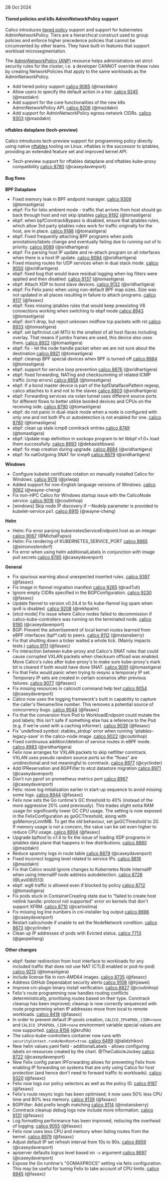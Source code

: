 28 Oct 2024

#### Tiered policies and k8s AdminNetworkPolicy support

Calico introduces [tiered policy](https://docs.tigera.io/calico/v3.29/network-policy/policy-tiers/tiered-policy) support and support for kubernetes AdminNetworkPolicy. Tiers are a hierarchical construct used to group policies and enforce higher precedence policies that cannot be circumvented by other teams. They have built-in features that support workload microsegmentation.

The [AdminNetworkPolicy (ANP)](https://docs.tigera.io/calico/v3.29/network-policy/policy-tiers/tiered-policy#adminnetworkpolicy-tier) resource helps administrators set strict security rules for the cluster, i.e. a developer CANNOT override these rules by creating NetworkPolicies that apply to the same workloads as the AdminNetworkPolicy.

- Add tiered policy support [calico 9085](https://github.com/projectcalico/calico/pull/9085) (@mazdakn)
- Allow users to specify the default action in a tier. [calico 9245](https://github.com/projectcalico/calico/pull/9245) (@mazdakn)
- Add support for the core functionalities of the new k8s AdminNetworkPolicy API. [calico 9206](https://github.com/projectcalico/calico/pull/9206) (@mazdakn)
- Add support for AdminNetworkPolicy egress network CIDRs. [calico 9303](https://github.com/projectcalico/calico/pull/9303) (@mazdakn)

#### nftables dataplane (tech-preview)

Calico introduces tech-preview support for programming policy directly using native [nftables](https://docs.tigera.io/calico/v3.29/getting-started/kubernetes/nftables) tooling on Linux. nftables is the successor to iptables, providing an extended feature set and improved kernel API.

- Tech-preview support for nftables dataplane and nftables kube-proxy compatibility [calico 8780](https://github.com/projectcalico/calico/pull/8780) (@caseydavenport)

#### Bug fixes

**BPF Dataplane**

- Fixed memory leak in BPF endpoint manager. [calico 9309](https://github.com/projectcalico/calico/pull/9309) (@tomastigera)
- ebpf: Fix for Istio ambient mode - traffic that arrives from host should go back through host and not skip iptables [calico 9192](https://github.com/projectcalico/calico/pull/9192) (@tomastigera)
- ebpf: when bpfConntrackBypass is disabled, ensure that iptables rules, which allow 3rd party iptables rules work for traffic originally for the host, are in place. [calico 9188](https://github.com/projectcalico/calico/pull/9188) (@tomastigera)
- ebpf: Fixed frequently attaching BPF programs when pods annotations/labels change and eventually failing due to running out of  tc priority. [calico 9089](https://github.com/projectcalico/calico/pull/9089) (@sridhartigera)
- ebpf: Fix parsing host IP update and re-attach program on all interfaces when there is a host IP update. [calico 9084](https://github.com/projectcalico/calico/pull/9084) (@sridhartigera)
- Fixed missing routes for UDP services when in dual stack mode. [calico 9050](https://github.com/projectcalico/calico/pull/9050) (@sridhartigera)
- ebpf: fixed bug that would leave residual logging when log filters were applied and then disabled. [calico 9137](https://github.com/projectcalico/calico/pull/9137) (@tomastigera)
- ebpf: Attach XDP to bond slave devices. [calico 9132](https://github.com/projectcalico/calico/pull/9132) (@sridhartigera)
- ebpf: Fix Felix panic when using non-default BPF map sizes.  Size was not updated in all places resulting in failure to attach programs. [calico 9117](https://github.com/projectcalico/calico/pull/9117) (@fasaxc)
- ebpf: fixes missing iptables rules that would keep preexisting V6 connections working when switching to ebpf mode [calico 8943](https://github.com/projectcalico/calico/pull/8943) (@tomastigera)
- ebpf: don't drop, but reject unknown midflow tcp packets with rst [calico 8933](https://github.com/projectcalico/calico/pull/8933) (@tomastigera)
- ebpf: set bpfin/out.cali MTU to the smallest of all host ifaces including overlay. That means if jumbo frames are used, this device also uses them. [calico 8922](https://github.com/projectcalico/calico/pull/8922) (@tomastigera)
- ebpf: fix - let the node handle packet when we are not sure about the destination [calico 8921](https://github.com/projectcalico/calico/pull/8921) (@tomastigera)
- ebpf: cleanup BPF special devices when BPF is turned off [calico 8884](https://github.com/projectcalico/calico/pull/8884) (@tomastigera)
- ebpf: support for service loop prevention [calico 8876](https://github.com/projectcalico/calico/pull/8876) (@sridhartigera)
- ebpf: fixed forwarding, NATing and checksumming of related ICMP traffic (icmp errors) [calico 8858](https://github.com/projectcalico/calico/pull/8858) (@tomastigera)
- ebpf:  If a bond master device is part of the bpfDataIfacePattern regexp, calico attaches to it and not to the slaves [calico 8803](https://github.com/projectcalico/calico/pull/8803) (@sridhartigera)
- ebpf: Forwarding services via vxlan tunnel uses different source ports for different flows to better utilize bonded devices and CPUs on the receiving side. [calico 8790](https://github.com/projectcalico/calico/pull/8790) (@tomastigera)
- ebpf: do not panic in dual-stack mode when a node is configured with only one and not both IPs or autodetection is not enabled for one. [calico 8760](https://github.com/projectcalico/calico/pull/8760) (@tomastigera)
- ebpf: clean up stale icmp6 conntrack entries [calico 8749](https://github.com/projectcalico/calico/pull/8749) (@tomastigera)
- ebpf: Update map definition in sockops program to let libbpf v1.0+ load them successfully. [calico 8693](https://github.com/projectcalico/calico/pull/8693) (@debasishbsws)
- ebpf: fix map creation during upgrade. [calico 8684](https://github.com/projectcalico/calico/pull/8684) (@sridhartigera)
- ebpf: fix natOutgoing SNAT for icmp6 [calico 8679](https://github.com/projectcalico/calico/pull/8679) (@sridhartigera)

**Windows**

- Configure kubelet certificate rotation on manually installed Calico for Windows. [calico 9178](https://github.com/projectcalico/calico/pull/9178) (@jxlwqq)
- Added support for non-English language versions of Windows. [calico 9062](https://github.com/projectcalico/calico/pull/9062) (@wayne-cheng)
- Fix non-HPC Calico for Windows startup issue with the CalicoNode service. [calico 9016](https://github.com/projectcalico/calico/pull/9016) (@coutinhop)
- [windows] Skip node IP discovery if --NodeIp parameter is provided to kubelet-service.ps1. [calico 8915](https://github.com/projectcalico/calico/pull/8915) (@wayne-cheng)

**Helm**

- Helm: Fix error parsing kubernetesServiceEndpoint.host as an integer [calico 9067](https://github.com/projectcalico/calico/pull/9067) (@MichalFupso)
- Helm: Fix rendering of KUBERNETES_SERVICE_PORT [calico 8865](https://github.com/projectcalico/calico/pull/8865) (@simonostendorf)
- Fix error when using helm additionalLabels in conjunction with image pull secrets [calico 8785](https://github.com/projectcalico/calico/pull/8785) (@caseydavenport)

**General**

- Fix spurious warning about unexpected inserted rules. [calico 9397](https://github.com/projectcalico/calico/pull/9397) (@fasaxc)
- Fix image in flannel migration manifest [calico 9265](https://github.com/projectcalico/calico/pull/9265) (@radTuti)
- Ignore empty CIDRs specified in the BGPConfiguration. [calico 9230](https://github.com/projectcalico/calico/pull/9230) (@fasaxc)
- Update flannel to version v0.24.4 to fix kube-flannel log spam when  ipv6 is disabled. [calico 9208](https://github.com/projectcalico/calico/pull/9208) (@mkhpalm)
- [etcd mode] Fix issue where Calico nodes failed to decommission if calico-kube-controllers was running on the terminated node. [calico 9190](https://github.com/projectcalico/calico/pull/9190) (@caseydavenport)
- BGP: Prevent the advertisement of local kernel routes learned from eBPF interfaces (bpf*.cali) to peers. [calico 9112](https://github.com/projectcalico/calico/pull/9112) (@mstansberry)
- Fix that shutting down a ticker waited a whole tick.  (Mainly impacts tests.) [calico 9111](https://github.com/projectcalico/calico/pull/9111) (@fasaxc)
- Fix interaction between kube-proxy and Calico's SNAT rules that could cause corrupted VXLAN packets when checksum offload was enabled.  Move Calico's rules after kube-proxy's to make sure kube-proxy's mark bit is cleared if both would have done SNAT. [calico 9091](https://github.com/projectcalico/calico/pull/9091) (@tomastigera)
- Fix that Felix would panic when trying to resync a temporary IP set.  Temporary IP sets are created in certain scenarios after previous failures. [calico 9077](https://github.com/projectcalico/calico/pull/9077) (@fasaxc)
- Fix missing resources in calicoctl command help text [calico 9054](https://github.com/projectcalico/calico/pull/9054) (@caseydavenport)
- Calico now uses the logging framework's built in capability to capture the caller's filename/line number.  This removes a potential source of concurrency bugs. [calico 9044](https://github.com/projectcalico/calico/pull/9044) (@fasaxc)
- Fix that the conversion from Pod to WorkloadEndpoint could mutate the pod labels; this isn't safe if something else has a reference to the Pod (e.g. if we're used with a caching informer). [calico 9039](https://github.com/projectcalico/calico/pull/9039) (@fasaxc)
- Fix 'undefined symbol: xtables_strdup' error when running 'iptables-legacy-save' in the calico-node image. [calico 9022](https://github.com/projectcalico/calico/pull/9022) (@coutinhop)
- Fixed continuous addition/deletion of service routes in eBPF mode. [calico 8983](https://github.com/projectcalico/calico/pull/8983) (@sridhartigera)
- Felix now arranges for VXLAN packets to skip netfilter conntrack. VXLAN uses pseudo random source ports so the "flows" are unidirectional and not meaningful to conntrack. [calico 8977](https://github.com/projectcalico/calico/pull/8977) (@cyclinder)
- Add IPReservation and BGPFilter to etcd datastore migration [calico 8971](https://github.com/projectcalico/calico/pull/8971) (@caseydavenport)
- Don't run pprof on prometheus metrics port [calico 8967](https://github.com/projectcalico/calico/pull/8967) (@caseydavenport)
- Felix: move log initialisation earlier in start-up sequence to avoid missing some logs. [calico 8944](https://github.com/projectcalico/calico/pull/8944) (@fasaxc)
- Felix now sets the Go runtime's GC threshold to 40% (instead of the more aggressive 20% used previously). This trades slight extra RAM usage for significantly lower GC CPU usage.  The setting is now exposed in the FelixConfiguration as goGCThreshold, along with goMemoryLimitMB.  To get the old behaviour, set goGCThreshold to 20.  If memory usage is not a concern, the value can be set even higher to reduce CPU usage. [calico 8904](https://github.com/projectcalico/calico/pull/8904) (@fasaxc)
- Upgrade bpftool to v7.4 to fix the issue of loading XDP programs in iptables data plane that happens in few distributions. [calico 8880](https://github.com/projectcalico/calico/pull/8880) (@mazdakn)
- Reduce spammy logs in route table [calico 8879](https://github.com/projectcalico/calico/pull/8879) (@caseydavenport)
- Fixed incorrect logging level related to service IPs. [calico 8816](https://github.com/projectcalico/calico/pull/8816) (@mazdakn)
- Fix that Calico would ignore changes to Kubernetes Node InternalIP when using InternalIP node address autodetection. [calico 8728](https://github.com/projectcalico/calico/pull/8728) (@Levi080513)
- ebpf: wg6 traffic is allowed even if blocked by policy [calico 8712](https://github.com/projectcalico/calico/pull/8712) (@tomastigera)
- Fix pods stuck in ContainerCreating state due to  "failed to create host netlink handle: protocol not supported" error on kernels that don't support XFRM. [calico 8710](https://github.com/projectcalico/calico/pull/8710) (@carloslima)
- Fix missing log line numbers in cni-installer log output [calico 8696](https://github.com/projectcalico/calico/pull/8696) (@caseydavenport)
- Restart calico/node if unable to set the NodeNetwork condition. [calico 8673](https://github.com/projectcalico/calico/pull/8673) (@cyclinder)
- Clean up IP addresses of pods with Evicted status. [calico 7713](https://github.com/projectcalico/calico/pull/7713) (@gaopeiliang)

#### Other changes

- ebpf: faster redirection from host interface to workloads for any included traffic that does not use NAT (CTLB enabled or pod-to-pod) [calico 9213](https://github.com/projectcalico/calico/pull/9213) (@tomastigera)
- Include license file in non-AMD64 images. [calico 8735](https://github.com/projectcalico/calico/pull/8735) (@fasaxc)
- Address GitHub Dependabot security alerts [calico 9108](https://github.com/projectcalico/calico/pull/9108) (@hjiawei)
- Improve cni-plugin binary install verification. [calico 8827](https://github.com/projectcalico/calico/pull/8827) (@coutinhop)
- Felix's route programming now handles routing conflicts deterministically, prioritising routes based on their type.  Conntrack cleanup has been improved; cleanup is now correctly sequenced with route programming when IP addresses move from local to remote workloads. [calico 8418](https://github.com/projectcalico/calico/pull/8418) (@fasaxc)
- In order to prevent default IP-pools creation, `CALICO_IPV4POOL_CIDR`=`none` and `CALICO_IPV6POOL_CIDR`=`none` environment variable special values are now supported. [calico 8156](https://github.com/projectcalico/calico/pull/8156) (@kruftik)
- The calico-kube-controllers container now runs with `securityContext.runAsNonRoot=true`. [calico 6499](https://github.com/projectcalico/calico/pull/6499) (@ialidzhikov)
- New helm values.yaml field - additionalLabels - allows configuring labels on resources created by the chart. @TheCubicleJockey [calico 8722](https://github.com/projectcalico/calico/pull/8722) (@caseydavenport)
- New Felix config param IPForwarding allows for preventing Felix from enabling IP forwarding on systems that are only using Calico for host protection (and hence don't need to forward traffic to workloads). [calico 9320](https://github.com/projectcalico/calico/pull/9320) (@fasaxc)
- Felix now logs our policy selectors as well as the policy ID. [calico 9187](https://github.com/projectcalico/calico/pull/9187) (@fasaxc)
- Felix's route resync logic has been optimised; it now uses 50% less CPU time and 80% less memory. [calico 9139](https://github.com/projectcalico/calico/pull/9139) (@fasaxc)
- BGPFilter: Add prefix length matching [calico 9114](https://github.com/projectcalico/calico/pull/9114) (@mstansberry)
- Conntrack cleanup debug logs now include more information. [calico 9131](https://github.com/projectcalico/calico/pull/9131) (@fasaxc)
- Log formatting performance has been improved, reducing the overhead of logging. [calico 9055](https://github.com/projectcalico/calico/pull/9055) (@fasaxc)
- Felix now uses less CPU and memory when listing routes from the kernel. [calico 8979](https://github.com/projectcalico/calico/pull/8979) (@fasaxc)
- Adjust default IP set refresh interval from 10s to 90s. [calico 8959](https://github.com/projectcalico/calico/pull/8959) (@caseydavenport)
- apiserver defaults logrus level based on `-v` argument [calico 8697](https://github.com/projectcalico/calico/pull/8697) (@caseydavenport)
- Expose the Go runtime's "GOMAXPROCS" setting via felix configuration.  This may be useful for tuning Felix to take account of CPU limits. [calico 8945](https://github.com/projectcalico/calico/pull/8945) (@fasaxc)

